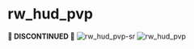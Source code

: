 # rw_hud_pvp
**:red_circle: DISCONTINUED :red_circle:**
![rw_hud_pvp-sr](https://user-images.githubusercontent.com/61204500/205679482-8cbd04ed-c522-4bd0-8094-9d9d122e1244.png)
![rw_hud_pvp](https://user-images.githubusercontent.com/61204500/205679573-66bb6f32-bbc2-4d33-862c-44c34323d085.png)
